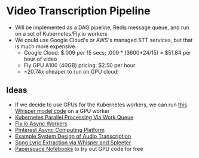 # Video Transcription Pipeline

* Will be implemented as a DAG pipeline, Redis message queue, and run on a set of Kubernetes/Fly.io workers
* We could use Google Cloud's or AWS's managed STT services, but that is much more expensive.
  * Google Cloud: $.009 per 15 secs; .009 * (3600*24/15) = $51.84 per hour of video
  * Fly GPU A100 (40GB) pricing: $2.50 per hour
  * ~20.74x cheaper to run on GPU cloud!

## Ideas

* If we decide to use GPUs for the Kubernetes workers, we can run [this Whisper model code](https://github.com/Vaibhavs10/insanely-fast-whisper) on a GPU worker
* [Kubernetes Parallel Processing Via Work Queue](https://kubernetes.io/docs/tasks/job/fine-parallel-processing-work-queue/)
* [Fly.io Async Workers](https://fly.io/blog/python-async-workers-on-fly-machines/)
* [Pinterest Async Computing Platform](https://medium.com/pinterest-engineering/pacer-pinterests-new-generation-of-asynchronous-computing-platform-5c338a15d2a0)
* [Example System Design of Audio Transcription](https://blog.salad.com/whisper-large-v2-benchmark/)
* [Song Lyric Extraction via Whisper and Spleeter](https://www.digitalocean.com/community/tutorials/how-to-make-karaoke-videos-using-whisper-and-spleeter-ai-tools)
* [Paperspace Notebooks](https://www.paperspace.com/notebooks) to try out GPU code for free
